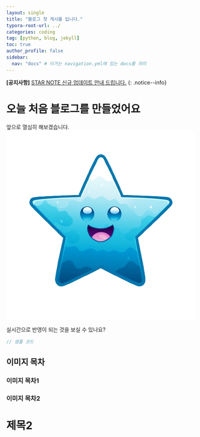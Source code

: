 ```yaml
---
layout: single
title: "블로그 첫 게시물 입니다."
typora-root-url: ../
categories: coding
tag: [python, blog, jekyll]
toc: true
author_profile: false
sidebar:
  nav: "docs" # 이거는 navigation.yml에 있는 docs를 의미
---
```


**[공지사항]** [STAR NOTE 신규 업데이트 안내 드립니다.]()
{: .notice--info}

# 오늘 처음 블로그를 만들었어요

앞으로 열심히 해보겠습니다.![Starlogo](/images/2023-12-13-first/Starlogo-1702644239865-4.png)

실시간으로 반영이 되는 것을 보실 수 있나요?

```java
// 샘플 코드
```

## 이미지 목차

### 이미지 목차1

### 이미지 목차2

# 제목2

